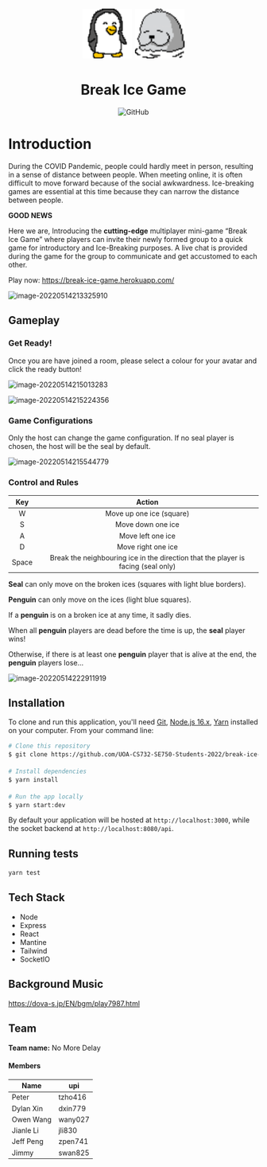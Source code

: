 <h1 align="center">
  <br>
  <img src="./resources/Penguin_Front_LeftRight.png?raw=true&sanitize=true" alt="Penguin" width="100">
  <img src="./resources/seal_left.png?raw=true&sanitize=true" alt="Seal" width="100">
</h1>

<h1 align="center">Break Ice Game</h1>

<p align="center">
  <img alt="GitHub" src="https://img.shields.io/badge/license-MIT-blue">
</p>

# Introduction

During the COVID Pandemic, people could hardly meet in person, resulting in a sense of distance between people. When meeting online, it is often difficult to move forward because of the social awkwardness. Ice-breaking games are essential at this time because they can narrow the distance between people. 

**GOOD NEWS**

Here we are, Introducing the **cutting-edge** multiplayer mini-game “Break Ice Game” where players can invite their newly formed group to a quick game for introductory and Ice-Breaking purposes. A live chat is provided during the game for the group to communicate and get accustomed to each other.

Play now: https://break-ice-game.herokuapp.com/

![image-20220514213325910](https://user-images.githubusercontent.com/62285883/168422575-8eac6b48-9c91-490f-ab14-68314cc02c05.png)

## Gameplay

### Get Ready!

Once you are have joined a room, please select a colour for your avatar and click the ready button!

![image-20220514215013283](https://user-images.githubusercontent.com/62285883/168422598-1b9f6f2c-0713-4a94-af4b-98881a3e70a0.png)

![image-20220514215224356](https://user-images.githubusercontent.com/62285883/168422604-36616383-141a-4106-8b30-715fc78149b0.png)

### Game Configurations

Only the host can change the game configuration. If no seal player is chosen, the host will be the seal by default.

![image-20220514215544779](https://user-images.githubusercontent.com/62285883/168422613-5a2fd901-7997-405f-bde5-552df9c6fad4.png)

### Control and Rules

| Key   |                            Action                            |
|:-----:| :----------------------------------------------------------: |
|   W   |                   Move up one ice (square)                   |
|   S   |                      Move down one ice                       |
|   A   |                      Move left one ice                       |
|   D   |                      Move right one ice                      |
| Space | Break the neighbouring ice in the direction that the player is facing (seal only) |

**Seal** can only move on the broken ices (squares with light blue borders).

**Penguin** can only move on the ices (light blue squares).

If a **penguin** is on a broken ice at any time, it sadly dies. 

When all **penguin** players are dead before the time is up, the **seal** player wins!

Otherwise, if there is at least one **penguin** player that is alive at the end, the **penguin** players lose...

![image-20220514222911919](https://user-images.githubusercontent.com/62285883/168422634-9bddb199-b4a5-4a33-aba6-69ac67da04a5.png)

## Installation

To clone and run this application, you'll need [Git](https://git-scm.com), [Node.js 16.x](https://nodejs.org/en/download/), [Yarn](https://yarnpkg.com/getting-started/install) installed on your computer. From your command line:

```bash
# Clone this repository
$ git clone https://github.com/UOA-CS732-SE750-Students-2022/break-ice-game

# Install dependencies
$ yarn install

# Run the app locally
$ yarn start:dev
```

By default your application will be hosted at `http://localhost:3000`, while the
socket backend at `http://localhost:8080/api`.

## Running tests

```bash
yarn test
```
## Tech Stack

- Node
- Express
- React
- Mantine
- Tailwind
- SocketIO

## Background Music
https://dova-s.jp/EN/bgm/play7987.html

## Team

**Team name:** No More Delay

#### **Members**

| Name      | upi     |
| --------- | ------- |
| Peter     | tzho416 |
| Dylan Xin | dxin779 |
| Owen Wang | wany027 |
| Jianle Li | jli830  |
| Jeff Peng | zpen741 |
| Jimmy     | swan825 |
